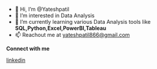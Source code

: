 - 👋 Hi, I’m @Yateshpatil
- 👀 I’m interested in Data Analysis
- 🌱 I’m currently learning various Data Analysis tools like **SQL,Python,Excel,PowerBI,Tableau**
- 📫 Reachout me at yateshpatil866@gmail.com

**Connect with me**

[linkedin](https://www.linkedin.com/in/yatesh-patil/)







<!---
Yateshpatil/Yateshpatil is a ✨ special ✨ repository because its `README.md` (this file) appears on your GitHub profile.
You can click the Preview link to take a look at your changes.
--->
